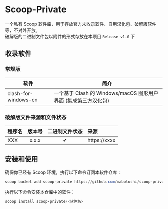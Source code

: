 # Scoop-Private

一个私有 Scoop 软件库，用于存放官方未收录软件、自用汉化包、破解版软件等，不对外开放。<br>
破解版的二进制文件包以附件的形式存放在本项目 `Release v1.0` 下<br>

## 收录软件

### 常规版

| 软件                    | 简介                                                                                          |
| ----------------------- | --------------------------------------------------------------------------------------------- |
clash-for-windows-cn      | 一个基于 Clash 的 Windows/macOS 图形用户界面 (集成[第三方汉化包](https://github.com/BoyceLig/Clash_Chinese_Patch))

### 破解版文件来源和文件状态

程序名|版本号|二进制文件状态|来源
:---------------|:-------------:|:--:|:----------------------------------------------------------
XXX             | x.x.x         | ✔ | https://xxxx


## 安装和使用

确保你已经有 Scoop 环境，执行以下命令订阅本软件仓库：

```powershell
scoop bucket add scoop-private https://github.com/maboloshi/scoop-private
```

执行以下命令安装本仓库中的软件：

```powershell
scoop install scoop-private/<软件名>
```
